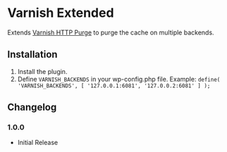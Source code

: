 # Varnish Extended

Extends [Varnish HTTP Purge](https://wordpress.org/plugins/varnish-http-purge/) to purge the cache on multiple backends.
 
## Installation

1. Install the plugin.
1. Define `VARNISH_BACKENDS` in your wp-config.php file. Example: `define( 'VARNISH_BACKENDS', [ '127.0.0.1:6081', '127.0.0.2:6081' ] );`

## Changelog

### 1.0.0
* Initial Release
